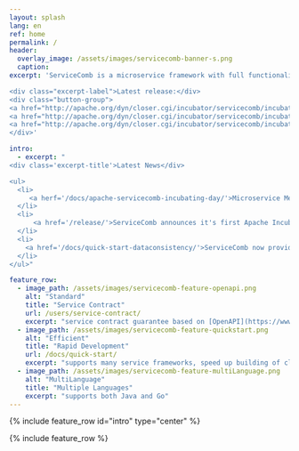 ```yaml
---
layout: splash
lang: en
ref: home
permalink: /
header:
  overlay_image: /assets/images/servicecomb-banner-s.png
  caption:
excerpt: 'ServiceComb is a microservice framework with full functionality of service management, focus on rapidly development of microservices.

<div class="excerpt-label">Latest release:</div>
<div class="button-group">
<a href="http://apache.org/dyn/closer.cgi/incubator/servicecomb/incubator-servicecomb-java-chassis/1.0.0-m1/" class="home-button btn--info">Java SDK v1.0.0-m1</a>
<a href="http://apache.org/dyn/closer.cgi/incubator/servicecomb/incubator-servicecomb-service-center/1.0.0-m1/" class="home-button btn--info">Service Center v1.0.0-m1</a>
<a href="http://apache.org/dyn/closer.cgi/incubator/servicecomb/incubator-servicecomb-saga/0.1.0/" class="home-button btn--info">Saga v0.1.0</a>
</div>'

intro:
  - excerpt: "
<div class='excerpt-title'>Latest News</div>

<ul>
  <li>
     <a herf='/docs/apache-servicecomb-incubating-day/'>Microservice Meetup: Apache ServiceComb (incubating) Day</a>
  </li>
  <li>
      <a href='/release/'>ServiceComb announces it's first Apache Incubating Release to the community.</a>
  </li>
  <li>
    <a href='/docs/quick-start-dataconsistency/'>ServiceComb now provides data consistency solutions(Saga) in microservice application.</a>
  </li>
</ul>"

feature_row:
  - image_path: /assets/images/servicecomb-feature-openapi.png
    alt: "Standard"
    title: "Service Contract"
    url: /users/service-contract/
    excerpt: "service contract guarantee based on [OpenAPI](https://www.openapis.org)"
  - image_path: /assets/images/servicecomb-feature-quickstart.png
    alt: "Efficient"
    title: "Rapid Development"
    url: /docs/quick-start/
    excerpt: "supports many service frameworks, speed up building of cloud applications"
  - image_path: /assets/images/servicecomb-feature-multiLanguage.png
    alt: "MultiLanguage"
    title: "Multiple Languages"
    excerpt: "supports both Java and Go"
---
```


{% include feature_row id="intro" type="center" %}

<div class="normal-feature-row">
{% include feature_row %}
</div>
